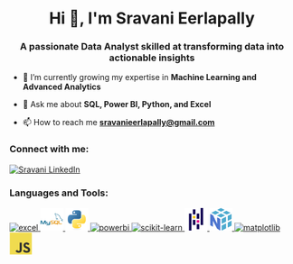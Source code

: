 <h1 align="center">Hi 👋, I'm Sravani Eerlapally</h1>
<h3 align="center">A passionate Data Analyst skilled at transforming data into actionable insights</h3>

- 🌱 I’m currently growing my expertise in **Machine Learning and Advanced Analytics**

- 💬 Ask me about **SQL, Power BI, Python, and Excel**

- 📫 How to reach me **sravanieerlapally@gmail.com**

<h3 align="left">Connect with me:</h3>
<p align="left">
<a href="https://www.linkedin.com/in/sravani-e-051052229/" target="blank"><img align="center" src="https://raw.githubusercontent.com/rahuldkjain/github-profile-readme-generator/master/src/images/icons/Social/linked-in-alt.svg" alt="Sravani LinkedIn" height="30" width="40" /></a>

<h3 align="left">Languages and Tools:</h3>
<p align="left"> 
  <a href="https://www.microsoft.com/en-in/microsoft-365/excel" target="_blank" rel="noreferrer"> 
    <img src="https://cdn.jsdelivr.net/gh/devicons/devicon/icons/excel/excel-original.svg" alt="excel" width="40" height="40"/> 
  </a> 
  <a href="https://www.mysql.com/" target="_blank" rel="noreferrer"> 
    <img src="https://raw.githubusercontent.com/devicons/devicon/master/icons/mysql/mysql-original-wordmark.svg" alt="mysql" width="40" height="40"/> 
  </a> 
  <a href="https://www.python.org" target="_blank" rel="noreferrer"> 
    <img src="https://raw.githubusercontent.com/devicons/devicon/master/icons/python/python-original.svg" alt="python" width="40" height="40"/> 
  </a> 
  <a href="https://powerbi.microsoft.com/" target="_blank" rel="noreferrer"> 
    <img src="https://cdn.worldvectorlogo.com/logos/power-bi.svg" alt="powerbi" width="40" height="40"/> 
  </a> 
  <a href="https://scikit-learn.org/" target="_blank" rel="noreferrer"> 
    <img src="https://upload.wikimedia.org/wikipedia/commons/0/05/Scikit_learn_logo_small.svg" alt="scikit-learn" width="40" height="40"/> 
  </a>
  <a href="https://pandas.pydata.org/" target="_blank" rel="noreferrer"> 
    <img src="https://raw.githubusercontent.com/devicons/devicon/master/icons/pandas/pandas-original.svg" alt="pandas" width="40" height="40"/> 
  </a>
  <a href="https://numpy.org/" target="_blank" rel="noreferrer"> 
    <img src="https://raw.githubusercontent.com/devicons/devicon/master/icons/numpy/numpy-original.svg" alt="numpy" width="40" height="40"/> 
  </a>
  <a href="https://matplotlib.org/" target="_blank" rel="noreferrer"> 
    <img src="https://upload.wikimedia.org/wikipedia/commons/8/84/Matplotlib_icon.svg" alt="matplotlib" width="40" height="40"/> 
  </a>
  <!-- Optional frontend -->
  <a href="https://developer.mozilla.org/en-US/docs/Web/JavaScript" target="_blank" rel="noreferrer"> 
    <img src="https://raw.githubusercontent.com/devicons/devicon/master/icons/javascript/javascript-original.svg" alt="javascript" width="40" height="40"/> 
  </a> 
</p>
